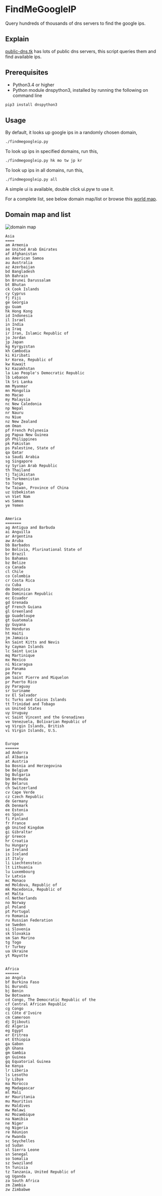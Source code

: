 FindMeGoogleIP
========
Query hundreds of thousands of dns servers to find the google ips.


Explain
-------
<a href="http://public-dns.tk/">public-dns.tk</a> has lots of public dns servers, this script queries them and find available ips.

Prerequisites
-------
* Python3.4 or higher
* Python module dnspython3, installed by running the following on command line
```bash
pip3 install dnspython3
```

Usage
-----
By default, it looks up google ips in a randomly chosen domain,
```bash
./findmegoogleip.py
```

To look up ips in specified domains, run this,
```bash
./findmegoogleip.py hk mo tw jp kr
```

To look up ips in all domains, run this,
```bash
./findmegoogleip.py all
```

A simple ui is available, double click ui.pyw to use it.

For a complete list, see below domain map/list or browse this <a href="http://ian.macky.net/pat/map/clickable_world.html" target="_blank">world map</a>.

Domain map and list
-------------------
![domain map](https://raw.githubusercontent.com/lusaisai/FindMeGoogleIP/master/domain_map.png "domain map")


```
Asia
====
am Armenia
ae United Arab Emirates
af Afghanistan
as American Samoa
au Australia
az Azerbaijan
bd Bangladesh
bh Bahrain
bn Brunei Darussalam
bt Bhutan
ck Cook Islands
cy Cyprus
fj Fiji
ge Georgia
gu Guam
hk Hong Kong
id Indonesia
il Israel
in India
iq Iraq
ir Iran, Islamic Republic of
jo Jordan
jp Japan
kg Kyrgyzstan
kh Cambodia
ki Kiribati
kr Korea, Republic of
kw Kuwait
kz Kazakhstan
la Lao People's Democratic Republic
lb Lebanon
lk Sri Lanka
mm Myanmar
mn Mongolia
mo Macao
my Malaysia
nc New Caledonia
np Nepal
nr Nauru
nu Niue
nz New Zealand
om Oman
pf French Polynesia
pg Papua New Guinea
ph Philippines
pk Pakistan
ps Palestine, State of
qa Qatar
sa Saudi Arabia
sg Singapore
sy Syrian Arab Republic
th Thailand
tj Tajikistan
tm Turkmenistan
to Tonga
tw Taiwan, Province of China
uz Uzbekistan
vn Viet Nam
ws Samoa
ye Yemen


America
=======
ag Antigua and Barbuda
ai Anguilla
ar Argentina
aw Aruba
bb Barbados
bo Bolivia, Plurinational State of
br Brazil
bs Bahamas
bz Belize
ca Canada
cl Chile
co Colombia
cr Costa Rica
cu Cuba
dm Dominica
do Dominican Republic
ec Ecuador
gd Grenada
gf French Guiana
gl Greenland
gp Guadeloupe
gt Guatemala
gy Guyana
hn Honduras
ht Haiti
jm Jamaica
kn Saint Kitts and Nevis
ky Cayman Islands
lc Saint Lucia
mq Martinique
mx Mexico
ni Nicaragua
pa Panama
pe Peru
pm Saint Pierre and Miquelon
pr Puerto Rico
py Paraguay
sr Suriname
sv El Salvador
tc Turks and Caicos Islands
tt Trinidad and Tobago
us United States
uy Uruguay
vc Saint Vincent and the Grenadines
ve Venezuela, Bolivarian Republic of
vg Virgin Islands, British
vi Virgin Islands, U.S.


Europe
======
ad Andorra
al Albania
at Austria
ba Bosnia and Herzegovina
be Belgium
bg Bulgaria
bm Bermuda
by Belarus
ch Switzerland
cv Cape Verde
cz Czech Republic
de Germany
dk Denmark
ee Estonia
es Spain
fi Finland
fr France
gb United Kingdom
gi Gibraltar
gr Greece
hr Croatia
hu Hungary
ie Ireland
is Iceland
it Italy
li Liechtenstein
lt Lithuania
lu Luxembourg
lv Latvia
mc Monaco
md Moldova, Republic of
mk Macedonia, Republic of
mt Malta
nl Netherlands
no Norway
pl Poland
pt Portugal
ro Romania
ru Russian Federation
se Sweden
si Slovenia
sk Slovakia
sm San Marino
tg Togo
tr Turkey
ua Ukraine
yt Mayotte


Africa
======
ao Angola
bf Burkina Faso
bi Burundi
bj Benin
bw Botswana
cd Congo, The Democratic Republic of the
cf Central African Republic
cg Congo
ci Côte d'Ivoire
cm Cameroon
dj Djibouti
dz Algeria
eg Egypt
er Eritrea
et Ethiopia
ga Gabon
gh Ghana
gm Gambia
gn Guinea
gq Equatorial Guinea
ke Kenya
lr Liberia
ls Lesotho
ly Libya
ma Morocco
mg Madagascar
ml Mali
mr Mauritania
mu Mauritius
mv Maldives
mw Malawi
mz Mozambique
na Namibia
ne Niger
ng Nigeria
re Réunion
rw Rwanda
sc Seychelles
sd Sudan
sl Sierra Leone
sn Senegal
so Somalia
sz Swaziland
tn Tunisia
tz Tanzania, United Republic of
ug Uganda
za South Africa
zm Zambia
zw Zimbabwe
```
